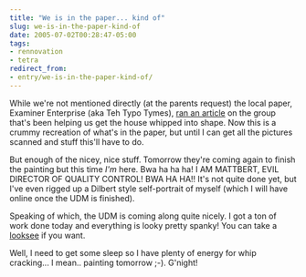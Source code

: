 ```yaml
---
title: "We is in the paper... kind of"
slug: we-is-in-the-paper-kind-of
date: 2005-07-02T00:28:47-05:00
tags:
- rennovation
- tetra
redirect_from:
- entry/we-is-in-the-paper-kind-of/
---
```

While we're not mentioned directly (at the parents request) the local paper, Examiner Enterprise (aka Teh Typo Tymes), [ran an article](http://www.examiner-enterprise.com/articles/2005/06/30/lifestyles_and_entertainment/c588.txt) on the group that's been helping us get the house whipped into shape. Now this is a crummy recreation of what's in the paper, but until I can get all the pictures scanned and stuff this'll have to do.

But enough of the nicey, nice stuff. Tomorrow they're coming again to finish the painting but this time _I'm_ here. Bwa ha ha ha! I AM MATTBERT, EVIL DIRECTOR OF QUALITY CONTROL! BWA HA HA!! It's not quite done yet, but I've even rigged up a Dilbert style self-portrait of myself (which I will have online once the UDM is finished).

Speaking of which, the UDM is coming along quite nicely. I got a ton of work done today and everything is looky pretty spanky! You can take a [looksee](http://tetra.dyndns.org/docs) if you want.

Well, I need to get some sleep so I have plenty of energy for whip cracking... I mean.. painting tomorrow ;-). G'night!
